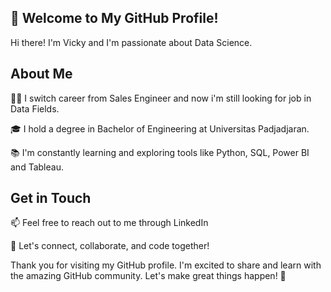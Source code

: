## 👋 Welcome to My GitHub Profile!

Hi there! I'm Vicky and I'm passionate about Data Science.

## About Me
👨‍💻 I switch career from Sales Engineer and now i'm still looking for job in Data Fields.

🎓 I hold a degree in Bachelor of Engineering at Universitas Padjadjaran.

📚 I'm constantly learning and exploring tools like Python, SQL, Power BI and Tableau.


## Get in Touch

📫 Feel free to reach out to me through LinkedIn

💬 Let's connect, collaborate, and code together!

Thank you for visiting my GitHub profile. I'm excited to share and learn with the amazing GitHub community. Let's make great things happen! 🚀
